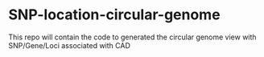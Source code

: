 # SNP-location-circular-genome
This repo will contain the code to generated the circular genome view with SNP/Gene/Loci associated with CAD
